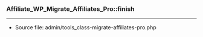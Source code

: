 ### Affiliate_WP_Migrate_Affiliates_Pro::finish

----

- Source file: admin/tools_class-migrate-affiliates-pro.php
